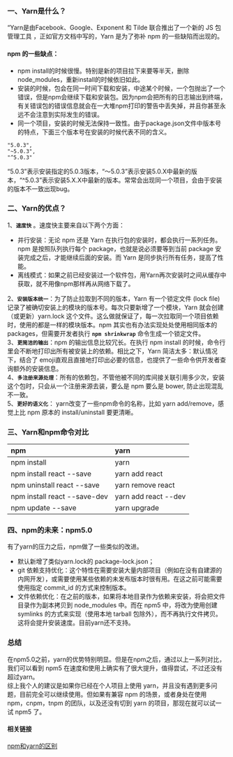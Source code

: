 ### 一、Yarn是什么？  
“Yarn是由Facebook、Google、Exponent 和 Tilde 联合推出了一个新的 JS 包管理工具 ，正如官方文档中写的，Yarn 是为了弥补 npm 的一些缺陷而出现的。
#### npm 的一些缺点：
* npm install的时候很慢。特别是新的项目拉下来要等半天，删除node_modules，重新install的时候依旧如此。
* 安装的时候，包会在同一时间下载和安装，中途某个时候，一个包抛出了一个错误，但是npm会继续下载和安装包。因为npm会把所有的日志输出到终端，有关错误包的错误信息就会在一大堆npm打印的警告中丢失掉，并且你甚至永远不会注意到实际发生的错误。
* 同一个项目，安装的时候无法保持一致性。由于package.json文件中版本号的特点，下面三个版本号在安装的时候代表不同的含义。
````
"5.0.3",
"~5.0.3",
"^5.0.3"
````
“5.0.3”表示安装指定的5.0.3版本，“～5.0.3”表示安装5.0.X中最新的版本，“^5.0.3”表示安装5.X.X中最新的版本。常常会出现同一个项目，会由于安装的版本不一致出现bug。

### 二、Yarn的优点？ 
1、**`速度快`** 。速度快主要来自以下两个方面：
* 并行安装：无论 npm 还是 Yarn 在执行包的安装时，都会执行一系列任务。npm 是按照队列执行每个 package，也就是说必须要等到当前 package 安装完成之后，才能继续后面的安装。而 Yarn 是同步执行所有任务，提高了性能。
* 离线模式：如果之前已经安装过一个软件包，用Yarn再次安装时之间从缓存中获取，就不用像npm那样再从网络下载了。  
  
2、**`安装版本统一`**：为了防止拉取到不同的版本，Yarn 有一个锁定文件 (lock file) 记录了被确切安装上的模块的版本号。每次只要新增了一个模块，Yarn 就会创建（或更新）yarn.lock 这个文件。这么做就保证了，每一次拉取同一个项目依赖时，使用的都是一样的模块版本。npm 其实也有办法实现处处使用相同版本的 packages，但需要开发者执行 **`npm shrinkwrap`** 命令生成一个锁定文件。  
3、**`更简洁的输出`**：npm 的输出信息比较冗长。在执行 npm install <package> 的时候，命令行里会不断地打印出所有被安装上的依赖。相比之下，Yarn 简洁太多：默认情况下，结合了 emoji直观且直接地打印出必要的信息，也提供了一些命令供开发者查询额外的安装信息。  
4、**`多注册来源处理`**：所有的依赖包，不管他被不同的库间接关联引用多少次，安装这个包时，只会从一个注册来源去装，要么是 npm 要么是 bower, 防止出现混乱不一致。  
5、**`更好的语义化`**： yarn改变了一些npm命令的名称，比如 yarn add/remove，感觉上比 npm 原本的 install/uninstall 要更清晰。   

### 三、Yarn和npm命令对比
|npm|yarn|
|:--|:--|
npm install|yarn|
npm install react --save|yarn add react|
npm uninstall react --save|yarn remove react|
npm install react --save-dev|yarn add react --dev|
npm update --save|yarn upgrade|

### 四、npm的未来：npm5.0

有了yarn的压力之后，npm做了一些类似的改进。  
* 默认新增了类似yarn.lock的 package-lock.json；  
* git 依赖支持优化：这个特性在需要安装大量内部项目（例如在没有自建源的内网开发），或需要使用某些依赖的未发布版本时很有用。在这之前可能需要使用指定 commit_id 的方式来控制版本。
* 文件依赖优化：在之前的版本，如果将本地目录作为依赖来安装，将会把文件目录作为副本拷贝到 node_modules 中。而在 npm5 中，将改为使用创建 symlinks 的方式来实现（使用本地 tarball 包除外），而不再执行文件拷贝。这将会提升安装速度。目前yarn还不支持。 

### 总结
在npm5.0之前，yarn的优势特别明显。但是在npm之后，通过以上一系列对比，我们可以看到 npm5 在速度和使用上确实有了很大提升，值得尝试，不过还没有超过yarn。  
综上我个人的建议是如果你已经在个人项目上使用 yarn，并且没有遇到更多问题，目前完全可以继续使用。但如果有兼容 npm 的场景，或者身处在使用 npm，cnpm，tnpm 的团队，以及还没有切到 yarn 的项目，那现在就可以试一试 npm5 了。

#### 相关链接
<a href="https://www.jianshu.com/p/254794d5e741" target="_blank">npm和yarn的区别</a>
